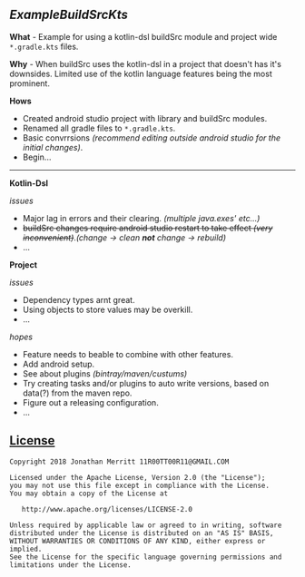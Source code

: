 ## *ExampleBuildSrcKts*

**What** - Example for using a kotlin-dsl buildSrc module and project wide `*.gradle.kts` files.

**Why** - When buildSrc uses the kotlin-dsl in a project that doesn't has it's downsides.
Limited use of the kotlin language features being the most prominent.

**Hows**
* Created android studio project with library and buildSrc modules.
* Renamed all gradle files to `*.gradle.kts`.
* Basic convrrsions *(recommend editing outside android studio for the initial changes)*.
* Begin...
---
**Kotlin-Dsl**

*issues*
* Major lag in errors and their clearing. *(multiple java.exes' etc...)*
* ~~buildSrc changes require android studio restart to take effect *(very inconvenient)*~~.*(change -> clean **not** change -> rebuild)*
* ...

**Project**

*issues*
* Dependency types arnt great.
* Using objects to store values may be overkill.
* ...

*hopes*
* Feature needs to beable to combine with other features.
* Add android setup.
* See about plugins *(bintray/maven/custums)*
* Try creating tasks and/or plugins to auto write versions, based on data(?) from the maven repo.
* Figure out a releasing configuration.
* ...

## [License][LICENSE]
    Copyright 2018 Jonathan Merritt 11R00TT00R11@GMAIL.COM

    Licensed under the Apache License, Version 2.0 (the "License");
    you may not use this file except in compliance with the License.
    You may obtain a copy of the License at

       http://www.apache.org/licenses/LICENSE-2.0

    Unless required by applicable law or agreed to in writing, software
    distributed under the License is distributed on an "AS IS" BASIS,
    WITHOUT WARRANTIES OR CONDITIONS OF ANY KIND, either express or implied.
    See the License for the specific language governing permissions and
    limitations under the License.

[LICENSE]: https://github.com/JonathanMerritt/ExampleBuildSrcKts/blob/master/LICENSE.txt
